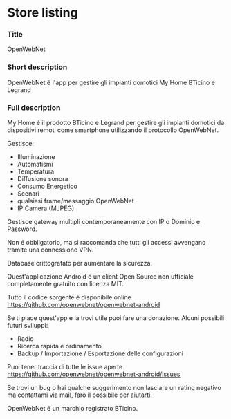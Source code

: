 # Store listing

### Title
OpenWebNet

### Short description
OpenWebNet é l'app per gestire gli impianti domotici My Home BTicino e Legrand

### Full description
My Home é il prodotto BTicino e Legrand per gestire gli impianti domotici da dispositivi remoti come smartphone utilizzando il protocollo OpenWebNet.

Gestisce:
- Illuminazione
- Automatismi
- Temperatura
- Diffusione sonora
- Consumo Energetico
- Scenari
- qualsiasi frame/messaggio OpenWebNet
- IP Camera (MJPEG)

Gestisce gateway multipli contemporaneamente con IP o Dominio e Password.

Non é obbligatorio, ma si raccomanda che tutti gli accessi avvengano tramite una connessione VPN.

Database crittografato per aumentare la sicurezza.

Quest'applicazione Android é un client Open Source non ufficiale completamente gratuito con licenza MIT.

Tutto il codice sorgente é disponibile online https://github.com/openwebnet/openwebnet-android

Se ti piace quest'app e la trovi utile puoi fare una donazione. Alcuni possibili futuri sviluppi:
- Radio
- Ricerca rapida e ordinamento
- Backup / Importazione / Esportazione delle configurazioni

Puoi tener traccia di tutte le issue aperte https://github.com/openwebnet/openwebnet-android/issues

Se trovi un bug o hai qualche suggerimento non lasciare un rating negativo ma contattami via mail, farò il possibile per aiutarti.

OpenWebNet é un marchio registrato BTicino.